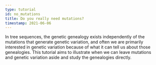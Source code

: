 ```yaml
---
type: tutorial
id: no_mutations
title: Do you really need mutations?
timestamp: 2021-06-06
---
```

In tree sequences, the genetic genealogy exists independently of the mutations that generate genetic variation, and often we are primarily interested in genetic variation because of what it can tell us about those genealogies. This tutorial aims to illustrate when we can leave mutations and genetic variation aside and study the genealogies directly.